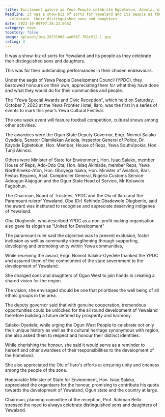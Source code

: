 ```yaml
---
title: Excitement galore as Yewa People celebrate Egbetokun, Adeola, others
headline: It was a show-biz of sorts for Yewaland and its people as they
  celebrate  their distinguished sons and daughters
date: 2023-10-09T07:38:23.045Z
category: news
topstory: false
image: uploads/img-20231008-wa0067-768x512-1.jpg
rating: 3
---
```

It was a show-biz of sorts for Yewaland and its people as they celebrate  their distinguished sons and daughters.



This was for their outstanding performances in their chosen endeavours.



Under the aegis of Yewa People Development Council (YPDC), they  bestowed honours on their own, appreciating them for what they have done and what they would do for their communities and people. 



The "Yewa Special Awards and Civic Reception",  which held on Saturday, October 7, 2023 at the Yewa Frontier Hotel, Ilaro, was the first in a series of events to mark this year’s Yewa Cultural Festival.



The one week event will feature football competition, cultural shows among other activities.



The awardees were the Ogun State Deputy Governor, Engr. Noimot Salako-Oyedele, Senator Olamilekan Adeola, Inspector General of Police, Dr. Kayode Egbetokun,  Hon. Member, House of Reps, Yewa South/Ipokia, Hon. Tunji Akinosi.



Others were Minister of State for Environment, Hon. Isiaq Salako, member House of Reps, Ado-Odo Ota, Hon. Isiaq Akinlade, member Reps, Yewa North/Imeko-Afon, Hon. Gboyega Isiaka, Hon. Minister of Aviation, Barr. Festus Keyamo, Asst. Comptroller General, Nigeria Customs Service Adeogun Alajogun and the Ogun State Head of Service, Mr Kolawole Fagbohun.



The Chairman, Board of Trustees, YPDC and the Olu of Ilaro and the Paramount rulerof Yewaland, Oba (Dr) Kehinde Gbadewole Olugbenle, said the award was instituted to recognise and appreciate deserving indigenes of Yewaland.



Oba Olugbenle, who described YPDC as a non-profit making organisation also gave its slogan as "United for Development" 



The paramount ruler said the objective was to prevent exclusion,  foster inclusion as well as community strengthening through supporting, developing and promoting unity within Yewa communities,



While receiving the award, Engr. Noimot Salako-Oyedele thanked the YPDC and assured them of the commitment of the state sovernment to the development of Yewaland.



She charged  sons and daughters of Ogun West to join hands in creating a shared vision for the region. 



The vision, she envisaged should be one that prioritises the well being of all ethnic groups in the area.



The deputy governor said that with genuine cooperation, tremendous opportunities could be unlocked for the all round development of Yewaland therefore building a future defined by prosperity and harmony.



Salako-Oyedele, while urging the Ogun West People to celebrate not only their unique history as well as the cultural heritage synonymous with region, she also asked them to respect and honour their distinct identities.



While cherishing the honour, she said it would serve as a reminder to herself and other awardees of their responsibilities to the development of the homeland.



She also appreciated the Olu of Ilaro's efforts at ensuring unity and oneness among the people of the zone.



Honourable Minister of State for Environment, Hon. Isiaq Salako, appreciated the organisers for the honour,  promising to contribute his quota towards the development of Yewaland, Ogun state and the country at large.



Chairman,  planning committee of the reception, Prof. Rahman Bello stressed the need to always celebrate distinguished sons and daughters of Yewaland.